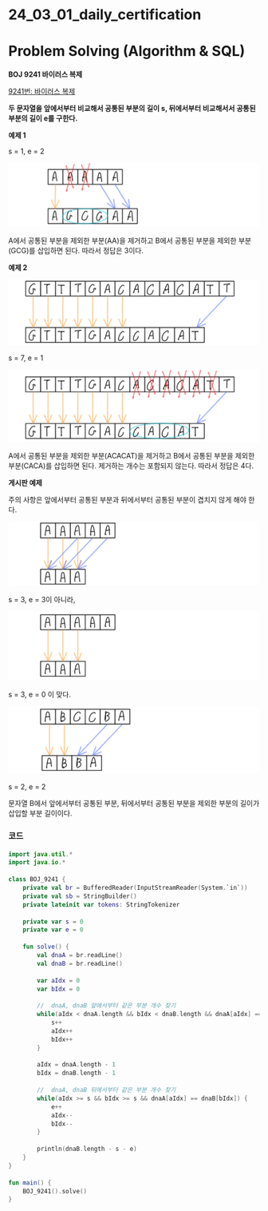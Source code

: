 # 24_03_01_daily_certification

# Problem Solving (Algorithm & SQL)

**BOJ 9241 바이러스 복제**

[9241번: 바이러스 복제](https://www.acmicpc.net/problem/9241)

**두 문자열을 앞에서부터 비교해서 공통된 부분의 길이 s, 뒤에서부터 비교해서서 공통된 부분의 길이 e를 구한다.**

**예제 1**

s = 1, e = 2

![ex1.jpeg](24_03_01_daily_certification%20cee2990ac4694ac281e87cc9b46b86b8/ex1.jpeg)

A에서 공통된 부분을 제외한 부분(AA)을 제거하고 B에서 공통된 부분을 제외한 부분(GCG)를 삽입하면 된다. 따라서 정답은 3이다.

**예제 2**

![ex2_1.jpeg](24_03_01_daily_certification%20cee2990ac4694ac281e87cc9b46b86b8/ex2_1.jpeg)

s = 7, e = 1

![ex2_2.jpeg](24_03_01_daily_certification%20cee2990ac4694ac281e87cc9b46b86b8/ex2_2.jpeg)

A에서 공통된 부분을 제외한 부분(ACACAT)을 제거하고 B에서 공통된 부분을 제외한 부분(CACA)를 삽입하면 된다. 제거하는 개수는 포함되지 않는다. 따라서 정답은 4다.

**게시판 예제**

주의 사항은 앞에서부터 공통된 부분과 뒤에서부터 공통된 부분이 겹치지 않게 해야 한다.

![ex3_1.jpeg](24_03_01_daily_certification%20cee2990ac4694ac281e87cc9b46b86b8/ex3_1.jpeg)

s = 3, e = 3이 아니라,

![ex3_2.jpeg](24_03_01_daily_certification%20cee2990ac4694ac281e87cc9b46b86b8/ex3_2.jpeg)

s = 3, e = 0 이 맞다.

![ex4.jpeg](24_03_01_daily_certification%20cee2990ac4694ac281e87cc9b46b86b8/ex4.jpeg)

s = 2, e = 2

문자열 B에서 앞에서부터 공통된 부분, 뒤에서부터 공통된 부분을 제외한 부분의 길이가 삽입할 부분 길이이다.

### 코드

```kotlin
import java.util.*
import java.io.*

class BOJ_9241 {
    private val br = BufferedReader(InputStreamReader(System.`in`))
    private val sb = StringBuilder()
    private lateinit var tokens: StringTokenizer

    private var s = 0
    private var e = 0

    fun solve() {
        val dnaA = br.readLine()
        val dnaB = br.readLine()

        var aIdx = 0
        var bIdx = 0

        //  dnaA, dnaB 앞에서부터 같은 부분 개수 찾기
        while(aIdx < dnaA.length && bIdx < dnaB.length && dnaA[aIdx] == dnaB[bIdx]) {
            s++
            aIdx++
            bIdx++
        }

        aIdx = dnaA.length - 1
        bIdx = dnaB.length - 1

        //  dnaA, dnaB 뒤에서부터 같은 부분 개수 찾기
        while(aIdx >= s && bIdx >= s && dnaA[aIdx] == dnaB[bIdx]) {
            e++
            aIdx--
            bIdx--
        }

        println(dnaB.length - s - e)
    }
}

fun main() {
    BOJ_9241().solve()
}
```